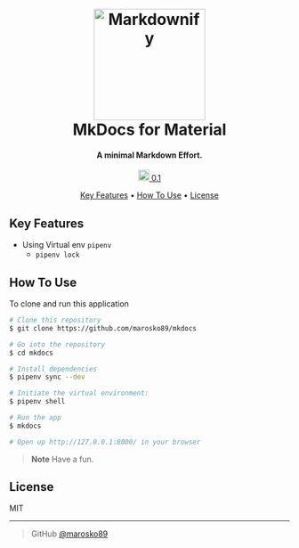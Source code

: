 

<h1 align="center">
  <br>
  <a href="http://www.amitmerchant.com/electron-markdownify"><img src="https://raw.githubusercontent.com/amitmerchant1990/electron-markdownify/master/app/img/markdownify.png" alt="Markdownify" width="200"></a>
  <br>
  MkDocs for Material
  <br>
</h1>

<h4 align="center">A minimal Markdown Effort.</h4>

<p align="center">
  <a href="https://github.com/marosko89/mkdocs">
    <img src="https://github.githubassets.com/pinned-octocat.svg" width="20" height="20"> 0.1
  </a>

</p>

<p align="center">
  <a href="#key-features">Key Features</a> •
  <a href="#how-to-use">How To Use</a> •
  <a href="#license">License</a>
</p>

<!-- ![screenshot](https://raw.githubusercontent.com/amitmerchant1990/electron-markdownify/master/app/img/markdownify.gif) -->

## Key Features

* Using Virtual env `pipenv`
   * `pipenv lock`


## How To Use

To clone and run this application
```bash
# Clone this repository
$ git clone https://github.com/marosko89/mkdocs

# Go into the repository
$ cd mkdocs

# Install dependencies
$ pipenv sync --dev

# Initiate the virtual environment:
$ pipenv shell

# Run the app
$ mkdocs

# Open up http://127.0.0.1:8000/ in your browser
```

> **Note**
> Have a fun.


## License

MIT

---

> GitHub [@marosko89](https://github.com/marosko89)
